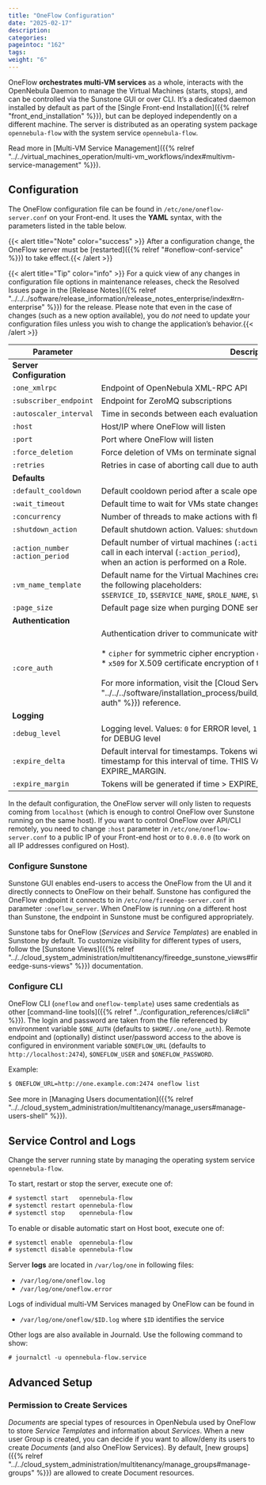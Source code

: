 ```yaml
---
title: "OneFlow Configuration"
date: "2025-02-17"
description:
categories:
pageintoc: "162"
tags:
weight: "6"
---
```


<a id="appflow-configure"></a>

<a id="oneflow-conf"></a>

<!--# OneFlow Configuration -->

OneFlow **orchestrates multi-VM services** as a whole, interacts with the OpenNebula Daemon to manage the Virtual Machines (starts, stops), and can be controlled via the Sunstone GUI or over CLI. It’s a dedicated daemon installed by default as part of the [Single Front-end Installation]({{% relref "front_end_installation" %}}), but can be deployed independently on a different machine. The server is distributed as an operating system package `opennebula-flow` with the system service `opennebula-flow`.

Read more in [Multi-VM Service Management]({{% relref "../../virtual_machines_operation/multi-vm_workflows/index#multivm-service-management" %}}).

## Configuration

The OneFlow configuration file can be found in `/etc/one/oneflow-server.conf` on your Front-end. It uses the **YAML** syntax, with the parameters listed in the table below.

{{< alert title="Note" color="success" >}}
After a configuration change, the OneFlow server must be [restarted]({{% relref "#oneflow-conf-service" %}}) to take effect.{{< /alert >}}

{{< alert title="Tip" color="info" >}}
For a quick view of any changes in configuration file options in maintenance releases, check the Resolved Issues page in the [Release Notes]({{% relref "../../../software/release_information/release_notes_enterprise/index#rn-enterprise" %}}) for the release. Please note that even in the case of changes (such as a new option available), you do *not* need to update your configuration files unless you wish to change the application’s behavior.{{< /alert >}}

| Parameter                             | Description                                                                                                                                                                                                                                                                                                                                                              |
|---------------------------------------|--------------------------------------------------------------------------------------------------------------------------------------------------------------------------------------------------------------------------------------------------------------------------------------------------------------------------------------------------------------------------|
| **Server Configuration**              |                                                                                                                                                                                                                                                                                                                                                                          |
| `:one_xmlrpc`                         | Endpoint of OpenNebula XML-RPC API                                                                                                                                                                                                                                                                                                                                       |
| `:subscriber_endpoint`                | Endpoint for ZeroMQ subscriptions                                                                                                                                                                                                                                                                                                                                        |
| `:autoscaler_interval`                | Time in seconds between each evaluation of elasticity rules                                                                                                                                                                                                                                                                                                              |
| `:host`                               | Host/IP where OneFlow will listen                                                                                                                                                                                                                                                                                                                                        |
| `:port`                               | Port where OneFlow will listen                                                                                                                                                                                                                                                                                                                                           |
| `:force_deletion`                     | Force deletion of VMs on terminate signal                                                                                                                                                                                                                                                                                                                                |
| `:retries`                            | Retries in case of aborting call due to authentication issue                                                                                                                                                                                                                                                                                                             |
| **Defaults**                          |                                                                                                                                                                                                                                                                                                                                                                          |
| `:default_cooldown`                   | Default cooldown period after a scale operation, in seconds                                                                                                                                                                                                                                                                                                              |
| `:wait_timeout`                       | Default time to wait for VMs state changes, in seconds                                                                                                                                                                                                                                                                                                                   |
| `:concurrency`                        | Number of threads to make actions with flows                                                                                                                                                                                                                                                                                                                             |
| `:shutdown_action`                    | Default shutdown action. Values: `shutdown`, `shutdown-hard`                                                                                                                                                                                                                                                                                                             |
| `:action_number`<br/>`:action_period` | Default number of virtual machines (`:action_number`) that will receive the given call in each interval (`:action_period`),<br/>when an action is performed on a Role.                                                                                                                                                                                                   |
| `:vm_name_template`                   | Default name for the Virtual Machines created by Oneflow. You can use any of the following placeholders:<br/>`$SERVICE_ID`, `$SERVICE_NAME`, `$ROLE_NAME`, `$VM_NUMBER`.                                                                                                                                                                                                 |
| `:page_size`                          | Default page size when purging DONE services                                                                                                                                                                                                                                                                                                                             |
| **Authentication**                    |                                                                                                                                                                                                                                                                                                                                                                          |
| `:core_auth`                          | Authentication driver to communicate with OpenNebula core<br/><br/>* `cipher` for symmetric cipher encryption of tokens<br/>* `x509` for X.509 certificate encryption of tokens<br/><br/>For more information, visit the [Cloud Server Authentication]({{% relref "../../../software/installation_process/build_from_source_code/cloud_auth#cloud-auth" %}}) reference. |
| **Logging**                           |                                                                                                                                                                                                                                                                                                                                                                          |
| `:debug_level`                        | Logging level. Values: `0` for ERROR level, `1` for WARNING level, `2` for INFO level, `3` for DEBUG level                                                                                                                                                                                                                                                               |
| `:expire_delta`                       | Default interval for timestamps. Tokens will be generated using the same timestamp for this interval of time. THIS VALUE CANNOT BE LOWER THAN EXPIRE_MARGIN.                                                                                                                                                                                                             |
| `:expire_margin`                      | Tokens will be generated if time > EXPIRE_TIME - EXPIRE_MARGIN                                                                                                                                                                                                                                                                                                           |

In the default configuration, the OneFlow server will only listen to requests coming from `localhost` (which is enough to control OneFlow over Sunstone running on the same host). If you want to control OneFlow over API/CLI remotely, you need to change `:host` parameter in `/etc/one/oneflow-server.conf` to a public IP of your Front-end host or to `0.0.0.0` (to work on all IP addresses configured on Host).

<a id="oneflow-conf-sunstone"></a>

### Configure Sunstone

Sunstone GUI enables end-users to access the OneFlow from the UI and it directly connects to OneFlow on their behalf. Sunstone has configured the OneFlow endpoint it connects to in `/etc/one/fireedge-server.conf` in parameter `:oneflow_server`. When OneFlow is running on a different host than Sunstone, the endpoint in Sunstone must be configured appropriately.

Sunstone tabs for OneFlow (*Services* and *Service Templates*) are enabled in Sunstone by default. To customize visibility for different types of users, follow the [Sunstone Views]({{% relref "../../cloud_system_administration/multitenancy/fireedge_sunstone_views#fireedge-suns-views" %}}) documentation.

### Configure CLI

OneFlow CLI (`oneflow` and `oneflow-template`) uses same credentials as other [command-line tools]({{% relref "../configuration_references/cli#cli" %}}). The login and password are taken from the file referenced by environment variable `$ONE_AUTH` (defaults to `$HOME/.one/one_auth`). Remote endpoint and (optionally) distinct user/password access to the above is configured in environment variable `$ONEFLOW_URL` (defaults to `http://localhost:2474`), `$ONEFLOW_USER` and `$ONEFLOW_PASSWORD`.

Example:

```default
$ ONEFLOW_URL=http://one.example.com:2474 oneflow list
```

See more in [Managing Users documentation]({{% relref "../../cloud_system_administration/multitenancy/manage_users#manage-users-shell" %}}).

<a id="oneflow-conf-service"></a>

## Service Control and Logs

Change the server running state by managing the operating system service `opennebula-flow`.

To start, restart or stop the server, execute one of:

```default
# systemctl start   opennebula-flow
# systemctl restart opennebula-flow
# systemctl stop    opennebula-flow
```

To enable or disable automatic start on Host boot, execute one of:

```default
# systemctl enable  opennebula-flow
# systemctl disable opennebula-flow
```

Server **logs** are located in `/var/log/one` in following files:

- `/var/log/one/oneflow.log`
- `/var/log/one/oneflow.error`

Logs of individual multi-VM Services managed by OneFlow can be found in

- `/var/log/one/oneflow/$ID.log` where `$ID` identifies the service

Other logs are also available in Journald. Use the following command to show:

```default
# journalctl -u opennebula-flow.service
```

## Advanced Setup

### Permission to Create Services

*Documents* are special types of resources in OpenNebula used by OneFlow to store *Service Templates* and information about *Services*. When a new user Group is created, you can decide if you want to allow/deny its users to create *Documents* (and also OneFlow Services). By default, [new groups]({{% relref "../../cloud_system_administration/multitenancy/manage_groups#manage-groups" %}}) are allowed to create Document resources.

